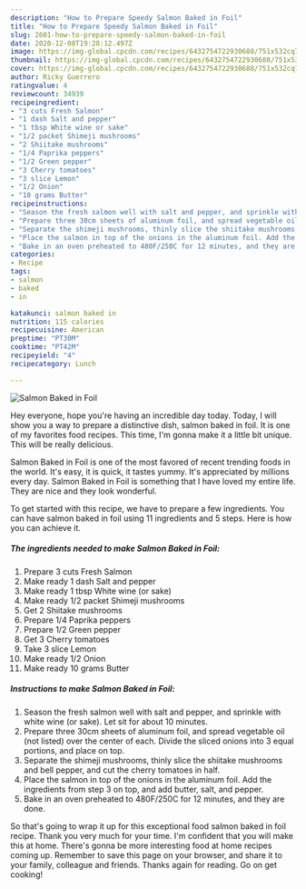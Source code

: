 ```yaml
---
description: "How to Prepare Speedy Salmon Baked in Foil"
title: "How to Prepare Speedy Salmon Baked in Foil"
slug: 2601-how-to-prepare-speedy-salmon-baked-in-foil
date: 2020-12-08T19:28:12.497Z
image: https://img-global.cpcdn.com/recipes/6432754722930688/751x532cq70/salmon-baked-in-foil-recipe-main-photo.jpg
thumbnail: https://img-global.cpcdn.com/recipes/6432754722930688/751x532cq70/salmon-baked-in-foil-recipe-main-photo.jpg
cover: https://img-global.cpcdn.com/recipes/6432754722930688/751x532cq70/salmon-baked-in-foil-recipe-main-photo.jpg
author: Ricky Guerrero
ratingvalue: 4
reviewcount: 34939
recipeingredient:
- "3 cuts Fresh Salmon"
- "1 dash Salt and pepper"
- "1 tbsp White wine or sake"
- "1/2 packet Shimeji mushrooms"
- "2 Shiitake mushrooms"
- "1/4 Paprika peppers"
- "1/2 Green pepper"
- "3 Cherry tomatoes"
- "3 slice Lemon"
- "1/2 Onion"
- "10 grams Butter"
recipeinstructions:
- "Season the fresh salmon well with salt and pepper, and sprinkle with white wine (or sake). Let sit for about 10 minutes."
- "Prepare three 30cm sheets of aluminum foil, and spread vegetable oil (not listed) over the center of each. Divide the sliced onions into 3 equal portions, and place on top."
- "Separate the shimeji mushrooms, thinly slice the shiitake mushrooms and bell pepper, and cut the cherry tomatoes in half."
- "Place the salmon in top of the onions in the aluminum foil. Add the ingredients from step 3 on top, and add butter, salt, and pepper."
- "Bake in an oven preheated to 480F/250C for 12 minutes, and they are done."
categories:
- Recipe
tags:
- salmon
- baked
- in

katakunci: salmon baked in 
nutrition: 115 calories
recipecuisine: American
preptime: "PT30M"
cooktime: "PT42M"
recipeyield: "4"
recipecategory: Lunch

---
```



![Salmon Baked in Foil](https://img-global.cpcdn.com/recipes/6432754722930688/751x532cq70/salmon-baked-in-foil-recipe-main-photo.jpg)

Hey everyone, hope you're having an incredible day today. Today, I will show you a way to prepare a distinctive dish, salmon baked in foil. It is one of my favorites food recipes. This time, I'm gonna make it a little bit unique. This will be really delicious.



Salmon Baked in Foil is one of the most favored of recent trending foods in the world. It's easy, it is quick, it tastes yummy. It's appreciated by millions every day. Salmon Baked in Foil is something that I have loved my entire life. They are nice and they look wonderful.


To get started with this recipe, we have to prepare a few ingredients. You can have salmon baked in foil using 11 ingredients and 5 steps. Here is how you can achieve it.

<!--inarticleads1-->

##### The ingredients needed to make Salmon Baked in Foil:

1. Prepare 3 cuts Fresh Salmon
1. Make ready 1 dash Salt and pepper
1. Make ready 1 tbsp White wine (or sake)
1. Make ready 1/2 packet Shimeji mushrooms
1. Get 2 Shiitake mushrooms
1. Prepare 1/4 Paprika peppers
1. Prepare 1/2 Green pepper
1. Get 3 Cherry tomatoes
1. Take 3 slice Lemon
1. Make ready 1/2 Onion
1. Make ready 10 grams Butter




<!--inarticleads2-->

##### Instructions to make Salmon Baked in Foil:

1. Season the fresh salmon well with salt and pepper, and sprinkle with white wine (or sake). Let sit for about 10 minutes.
1. Prepare three 30cm sheets of aluminum foil, and spread vegetable oil (not listed) over the center of each. Divide the sliced onions into 3 equal portions, and place on top.
1. Separate the shimeji mushrooms, thinly slice the shiitake mushrooms and bell pepper, and cut the cherry tomatoes in half.
1. Place the salmon in top of the onions in the aluminum foil. Add the ingredients from step 3 on top, and add butter, salt, and pepper.
1. Bake in an oven preheated to 480F/250C for 12 minutes, and they are done.




So that's going to wrap it up for this exceptional food salmon baked in foil recipe. Thank you very much for your time. I'm confident that you will make this at home. There's gonna be more interesting food at home recipes coming up. Remember to save this page on your browser, and share it to your family, colleague and friends. Thanks again for reading. Go on get cooking!

